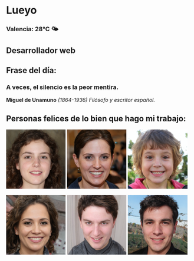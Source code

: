 # Lueyo
### Valencia:  28°C 🌤️
## Desarrollador web
## Frase del día:
<!-- START QUOTE -->
### A veces, el silencio es la peor mentira.
**Miguel de Unamuno** *(1864-1936) Filósofo y escritor español.*
<!-- END QUOTE -->






## Personas felices de lo bien que hago mi trabajo:

<p float="left">
  <img src="src/image_0.png" width="32%" />
  <img src="src/image_1.png" width="32%" /> 
  <img src="src/image_2.png" width="32%" />
</p>
<p float="left">
  <img src="src/image_3.png" width="32%" />
  <img src="src/image_4.png" width="32%" /> 
  <img src="src/image_5.png" width="32%" />
</p>
